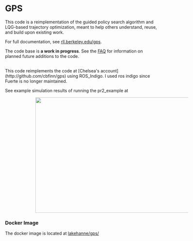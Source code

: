 GPS
======

This code is a reimplementation of the guided policy search algorithm and LQG-based trajectory optimization, meant to help others understand, reuse, and build upon existing work.

For full documentation, see [rll.berkeley.edu/gps](http://rll.berkeley.edu/gps).

The code base is **a work in progress**. See the [FAQ](http://rll.berkeley.edu/gps/faq.html) for information on planned future additions to the code.

<br>
This code reimplements the code at [Chelsea's account](http://github.com/cbfinn/gps) using ROS_Indigo. I used ros indigo since Fuerte is no longer maintained.

See example simulation results of running the pr2_example at

<div class="fig figcenter fighighlight">
<a href="https://youtu.be/HzwAbarXbDg">
	<img src="https://img.youtube.com/vi/HzwAbarXbDg/hqdefault.jpg" height="380px" width="540px" align="middle" hspace="100"></a>
	</br>
	<div class="figcaption" align="left" hspace="80"></div>
</div>


### Docker Image

The docker image is located at [lakehanne/gps/](https://hub.docker.com/r/lakehanne/gps/)

